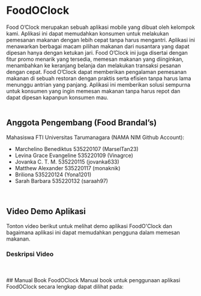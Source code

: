 # FoodOClock
Food O’Clock merupakan sebuah aplikasi mobile yang dibuat oleh kelompok kami. Aplikasi ini dapat memudahkan konsumen untuk melakukan pemesanan makanan dengan lebih cepat tanpa harus mengantri. Aplikasi ini menawarkan berbagai macam pilihan makanan dari nusantara yang dapat dipesan hanya dengan ketukan jari. Food O’Clock ini juga disertai dengan fitur promo menarik yang tersedia, memesan makanan yang diinginkan, menambahkan ke keranjang belanja dan melakukan transaksi pesanan dengan cepat.
Food O’Clock dapat memberikan pengalaman pemesanan makanan di sebuah restoran dengan praktis serta efisien tanpa harus lama menunggu antrian yang panjang. Aplikasi ini memberikan solusi sempurna untuk konsumen yang ingin memesan makanan tanpa harus repot dan dapat dipesan kapanpun konsumen mau.
<br />
<br />

## Anggota Pengembang (Food Brandal’s)
Mahasiswa FTI Universitas Tarumanagara
(NAMA   NIM     Github Account):
- Marchelino Benediktus		535220107 (MarselTan23)
- Levina Grace Evangeline 	535220109 (Vinagrce)
- Jovanka C. T. M.	 	535220115 (jovanka633)
- Matthew Alexander 		535220117 (monaknik)
- Briliona			535220124 (Yona1201)
- Sarah Barbara			535220132 (saraah97)
<br />

## Video Demo Aplikasi
Tonton video berikut untuk melihat demo aplikasi FoodO'Clock dan bagaimana aplikasi ini dapat memudahkan pengguna dalam memesan makanan.<br>
### Deskripsi Video
<br />
<br />
## Manual Book FoodOClock
Manual book untuk penggunaan aplikasi FoodOClock secara lengkap dapat dilihat pada: